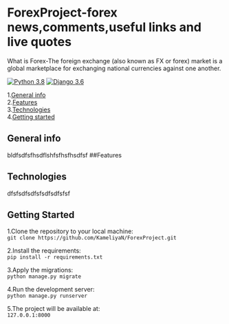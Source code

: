 # ForexProject-forex news,comments,useful links and live quotes
What is Forex-The foreign exchange (also known as FX or forex) market is a global marketplace for exchanging national currencies against one another.

[![Python 3.8](https://img.shields.io/badge/python-3.8-green.svg)](https://www.python.org/)
[![Django 3.6](https://img.shields.io/badge/django-3.1.3-green.svg)](https://www.djangoproject.com/)

1.[General info](#general-info)\
2.[Features](#features)\
3.[Technologies](#technologies)\
4.[Getting started](#getting-started)
## General info
bldfsdfsfhsdflshfsfhsfhsdfsf
##Features
## Technologies
dfsfsdfsdfsfsdfsdfsfsf
## Getting Started
1.Clone the repository to your local machine:\
`git clone https://github.com/KameliyaN/ForexProject.git`

2.Install the requirements:\
`pip install -r requirements.txt`

3.Apply the migrations:\
`python manage.py migrate`
 
4.Run the development server:\
 `python manage.py runserver`

5.The project will be available at:\
 `127.0.0.1:8000`

